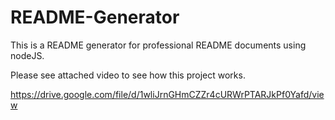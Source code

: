 # README-Generator
This is a README generator for professional README documents using nodeJS.


Please see attached video to see how this project works.

https://drive.google.com/file/d/1wliJrnGHmCZZr4cURWrPTARJkPf0Yafd/view
